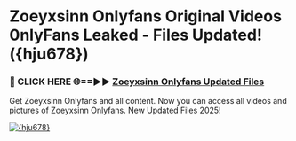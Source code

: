 # Zoeyxsinn Onlyfans Original Videos 0nlyFans Leaked - Files Updated! ({hju678})

<h3>🔴 CLICK HERE 🌐==►► <a href="https://tinyurl.com/ms9xzufz" rel="nofollow">Zoeyxsinn Onlyfans Updated Files</a></h3>

Get Zoeyxsinn Onlyfans and all content. Now you can access all videos and pictures of Zoeyxsinn Onlyfans. New Updated Files 2025!

[![{hju678}](https://i.imgur.com/PQ7UWWw.gif)](https://tinyurl.com/ms9xzufz)